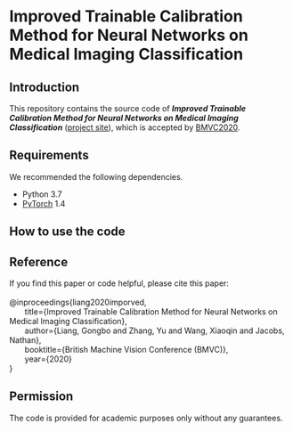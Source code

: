 # Improved Trainable Calibration Method for Neural Networks on Medical Imaging Classification

## Introduction
This repository contains the source code of ***Improved Trainable Calibration Method for Neural Networks on Medical Imaging Classification*** ([project site](http://www.gb-liang.com/dca.html)), which is accepted by [BMVC2020](https://bmvc2020.github.io).

## Requirements 
We recommended the following dependencies.
- Python 3.7
- [PyTorch](https://pytorch.org) 1.4

## How to use the code

## Reference
If you find this paper or code helpful, please cite this paper:
<br/> 
<br/> 
@inproceedings{liang2020imporved,  
&nbsp;&nbsp;&nbsp;&nbsp;&nbsp;&nbsp; title={Improved Trainable Calibration Method for Neural Networks on Medical Imaging Classification},  
&nbsp;&nbsp;&nbsp;&nbsp;&nbsp;&nbsp; author={Liang, Gongbo and Zhang, Yu and Wang, Xiaoqin and Jacobs, Nathan},  
&nbsp;&nbsp;&nbsp;&nbsp;&nbsp;&nbsp; booktitle={British Machine Vision Conference (BMVC)},  
&nbsp;&nbsp;&nbsp;&nbsp;&nbsp;&nbsp; year={2020} <br/>
}

## Permission
The code is provided for academic purposes only without any guarantees.
